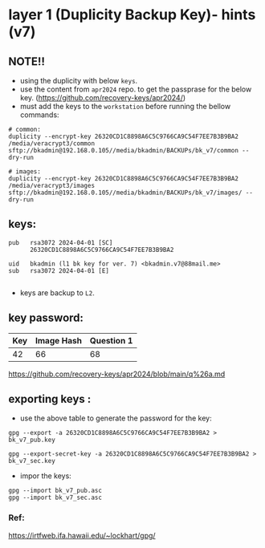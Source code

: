 # layer 1 (Duplicity Backup Key)- hints (v7)

##  NOTE!!
- using the duplicity with below `keys`. 
- use the content from `apr2024` repo. to get the passprase for the below key. (https://github.com/recovery-keys/apr2024/)
- must add the keys to the `workstation` before running the bellow commands:

```
# common:
duplicity --encrypt-key 26320CD1C8898A6C5C9766CA9C54F7EE7B3B9BA2 /media/veracrypt3/common sftp://bkadmin@192.168.0.105//media/bkadmin/BACKUPs/bk_v7/common --dry-run

# images:
duplicity --encrypt-key 26320CD1C8898A6C5C9766CA9C54F7EE7B3B9BA2 /media/veracrypt3/images sftp://bkadmin@192.168.0.105//media/bkadmin/BACKUPs/bk_v7/images/ --dry-run

```

## keys:
```
pub   rsa3072 2024-04-01 [SC]
      26320CD1C8898A6C5C9766CA9C54F7EE7B3B9BA2

uid   bkadmin (l1 bk key for ver. 7) <bkadmin.v7@88mail.me>
sub   rsa3072 2024-04-01 [E]


```

- keys are backup to `L2`.

## key password:

Key | Image Hash | Question 1 |
--- | --- | --- |
42| 66 | 68 |

https://github.com/recovery-keys/apr2024/blob/main/q%26a.md


## exporting keys : 
- use the above table to generate the password for the key:

```
gpg --export -a 26320CD1C8898A6C5C9766CA9C54F7EE7B3B9BA2 > bk_v7_pub.key

gpg --export-secret-key -a 26320CD1C8898A6C5C9766CA9C54F7EE7B3B9BA2 > bk_v7_sec.key

```

- impor the keys:
```
gpg --import bk_v7_pub.asc
gpg --import bk_v7_sec.asc
```


### Ref:
https://irtfweb.ifa.hawaii.edu/~lockhart/gpg/